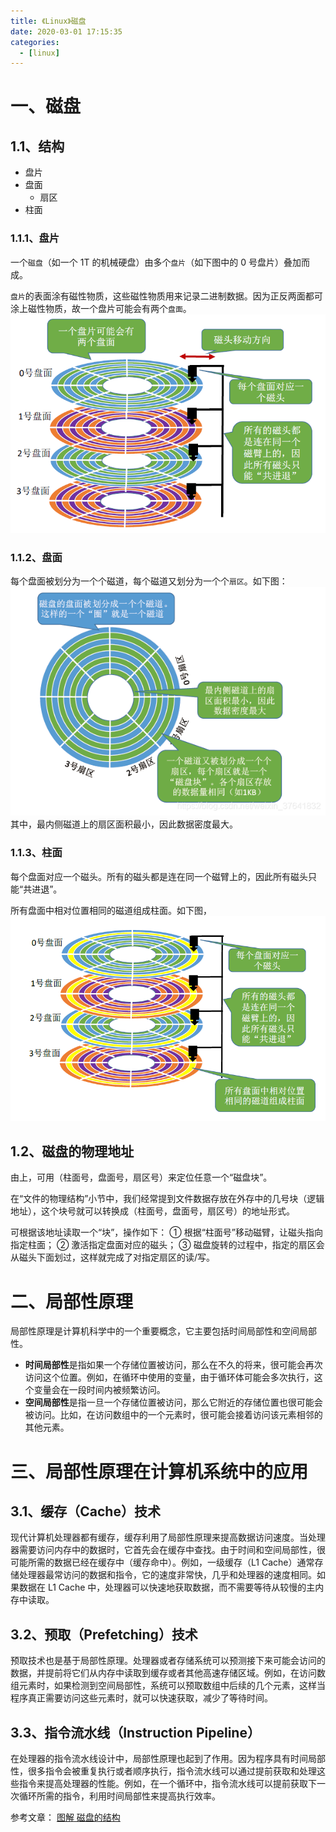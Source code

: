 ```yaml
---
title: 《Linux》磁盘
date: 2020-03-01 17:15:35
categories:
  - [linux]
---
```



# 一、磁盘

## 1.1、结构
- 盘片
- 盘面
  - 扇区
- 柱面

<!--more-->  

### 1.1.1、盘片
一个<code>磁盘</code>（如一个 1T 的机械硬盘）由多个<code>盘片</code>（如下图中的 0 号盘片）叠加而成。

<code>盘片</code>的表面涂有磁性物质，这些磁性物质用来记录二进制数据。因为正反两面都可涂上磁性物质，故一个盘片可能会有两个<code>盘面</code>。
![盘片](2020-03-01-Linux-磁盘/盘片.png)

### 1.1.2、盘面
每个盘面被划分为一个个磁道，每个磁道又划分为一个个<code>扇区</code>。如下图：
![盘面](2020-03-01-Linux-磁盘/盘面.png)
其中，最内侧磁道上的扇区面积最小，因此数据密度最大。

### 1.1.3、柱面
每个盘面对应一个磁头。所有的磁头都是连在同一个磁臂上的，因此所有磁头只能“共进退”。

所有盘面中相对位置相同的磁道组成柱面。如下图，
![柱面](2020-03-01-Linux-磁盘/柱面.png)

## 1.2、磁盘的物理地址
由上，可用（柱面号，盘面号，扇区号）来定位任意一个“磁盘块”。

在“文件的物理结构”小节中，我们经常提到文件数据存放在外存中的几号块（逻辑地址），这个块号就可以转换成（柱面号，盘面号，扇区号）的地址形式。

可根据该地址读取一个“块”，操作如下：
① 根据“柱面号”移动磁臂，让磁头指向指定柱面；
② 激活指定盘面对应的磁头；
③ 磁盘旋转的过程中，指定的扇区会从磁头下面划过，这样就完成了对指定扇区的读/写。



# 二、局部性原理
局部性原理是计算机科学中的一个重要概念，它主要包括时间局部性和空间局部性。
- **时间局部性**是指如果一个存储位置被访问，那么在不久的将来，很可能会再次访问这个位置。例如，在循环中使用的变量，由于循环体可能会多次执行，这个变量会在一段时间内被频繁访问。
- **空间局部性**是指一旦一个存储位置被访问，那么它附近的存储位置也很可能会被访问。比如，在访问数组中的一个元素时，很可能会接着访问该元素相邻的其他元素。



# 三、局部性原理在计算机系统中的应用
## 3.1、缓存（Cache）技术
现代计算机处理器都有缓存，缓存利用了局部性原理来提高数据访问速度。当处理器需要访问内存中的数据时，它首先会在缓存中查找。由于时间和空间局部性，很可能所需的数据已经在缓存中（缓存命中）。例如，一级缓存（L1 Cache）通常存储处理器最常访问的数据和指令，它的速度非常快，几乎和处理器的速度相同。如果数据在 L1 Cache 中，处理器可以快速地获取数据，而不需要等待从较慢的主内存中读取。

## 3.2、预取（Prefetching）技术
预取技术也是基于局部性原理。处理器或者存储系统可以预测接下来可能会访问的数据，并提前将它们从内存中读取到缓存或者其他高速存储区域。例如，在访问数组元素时，如果检测到空间局部性，系统可以预取数组中后续的几个元素，这样当程序真正需要访问这些元素时，就可以快速获取，减少了等待时间。

## 3.3、指令流水线（Instruction Pipeline）
在处理器的指令流水线设计中，局部性原理也起到了作用。因为程序具有时间局部性，很多指令会被重复执行或者顺序执行，指令流水线可以通过提前获取和处理这些指令来提高处理器的性能。例如，在一个循环中，指令流水线可以提前获取下一次循环所需的指令，利用时间局部性来提高执行效率。

参考文章：
[图解 磁盘的结构](https://blog.csdn.net/weixin_37641832/article/details/103217311)